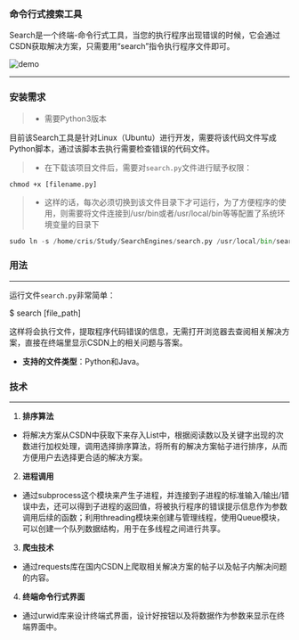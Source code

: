### 命令行式搜索工具

Search是一个终端-命令行式工具，当您的执行程序出现错误的时候，它会通过CSDN获取解决方案，只需要用“search”指令执行程序文件即可。



![demo](/home/cris/search.gif)

---

### 安装需求

> * 需要Python3版本



目前该Search工具是针对Linux（Ubuntu）进行开发，需要将该代码文件写成Python脚本，通过该脚本去执行需要检查错误的代码文件。

> * 在下载该项目文件后，需要对`search.py`文件进行赋予权限：



```linux
chmod +x [filename.py]
```



> * 这样的话，每次必须切换到该文件目录下才可运行，为了方便程序的使用，则需要将文件连接到/usr/bin或者/usr/local/bin等等配置了系统环境变量的目录下

```python
sudo ln -s /home/cris/Study/SearchEngines/search.py /usr/local/bin/search
```



### 用法

---

运行文件`search.py`非常简单：

$ search [file_path]

这样将会执行文件，提取程序代码错误的信息，无需打开浏览器去查阅相关解决方案，直接在终端里显示CSDN上的相关问题与答案。

* **支持的文件类型**：Python和Java。



### 技术

---



1. **排序算法**

* 将解决方案从CSDN中获取下来存入List中，根据阅读数以及关键字出现的次数进行加权处理，调用选择排序算法，将所有的解决方案帖子进行排序，从而方便用户去选择更合适的解决方案。

2. **进程调用**

* 通过subprocess这个模块来产生子进程，并连接到子进程的标准输入/输出/错误中去，还可以得到子进程的返回值，将被执行程序的错误提示信息作为参数调用后续的函数；利用threading模块来创建与管理线程，使用Queue模块，可以创建一个队列数据结构，用于在多线程之间进行共享。

3. **爬虫技术**

* 通过requests库在国内CSDN上爬取相关解决方案的帖子以及帖子内解决问题的内容。

4. **终端命令行式界面**

* 通过urwid库来设计终端式界面，设计好按钮以及将数据作为参数来显示在终端界面中。



